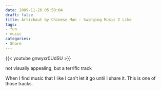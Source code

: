 ```yaml
---
date: 2009-11-26 05:50:04
draft: false
title: Artichaut by Chinese Man - Swinging Music I Like
tags:
- fun
- music
categories:
- Share
---
```


{{< youtube gnwyxr0UdSU >}}

not visually appealing, but a terrific track

When I find music that I like I can't let it go until I share it. This
is one of those tracks.
